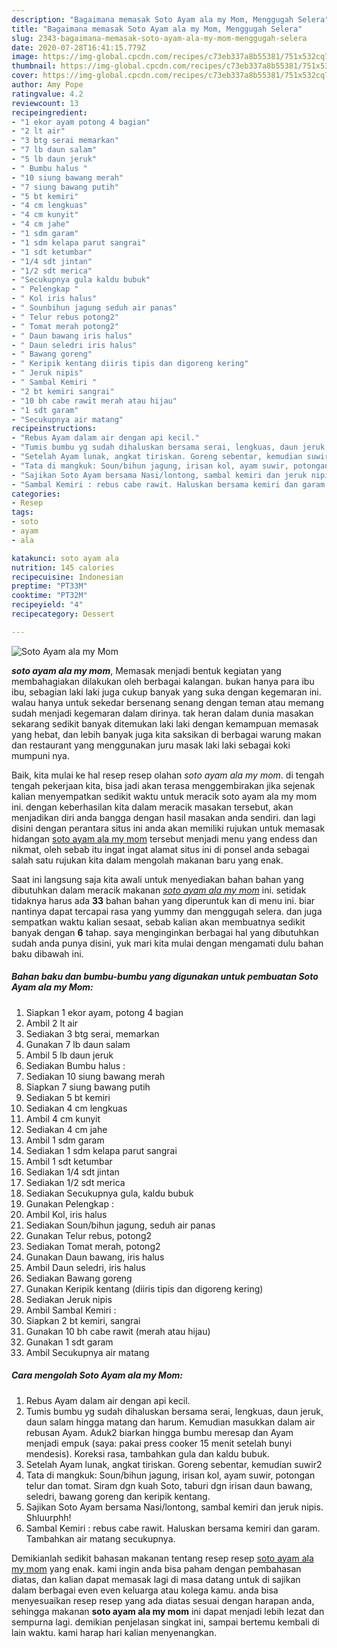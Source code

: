 ```yaml
---
description: "Bagaimana memasak Soto Ayam ala my Mom, Menggugah Selera"
title: "Bagaimana memasak Soto Ayam ala my Mom, Menggugah Selera"
slug: 2343-bagaimana-memasak-soto-ayam-ala-my-mom-menggugah-selera
date: 2020-07-28T16:41:15.779Z
image: https://img-global.cpcdn.com/recipes/c73eb337a8b55381/751x532cq70/soto-ayam-ala-my-mom-foto-resep-utama.jpg
thumbnail: https://img-global.cpcdn.com/recipes/c73eb337a8b55381/751x532cq70/soto-ayam-ala-my-mom-foto-resep-utama.jpg
cover: https://img-global.cpcdn.com/recipes/c73eb337a8b55381/751x532cq70/soto-ayam-ala-my-mom-foto-resep-utama.jpg
author: Amy Pope
ratingvalue: 4.2
reviewcount: 13
recipeingredient:
- "1 ekor ayam potong 4 bagian"
- "2 lt air"
- "3 btg serai memarkan"
- "7 lb daun salam"
- "5 lb daun jeruk"
- " Bumbu halus "
- "10 siung bawang merah"
- "7 siung bawang putih"
- "5 bt kemiri"
- "4 cm lengkuas"
- "4 cm kunyit"
- "4 cm jahe"
- "1 sdm garam"
- "1 sdm kelapa parut sangrai"
- "1 sdt ketumbar"
- "1/4 sdt jintan"
- "1/2 sdt merica"
- "Secukupnya gula kaldu bubuk"
- " Pelengkap "
- " Kol iris halus"
- " Sounbihun jagung seduh air panas"
- " Telur rebus potong2"
- " Tomat merah potong2"
- " Daun bawang iris halus"
- " Daun seledri iris halus"
- " Bawang goreng"
- " Keripik kentang diiris tipis dan digoreng kering"
- " Jeruk nipis"
- " Sambal Kemiri "
- "2 bt kemiri sangrai"
- "10 bh cabe rawit merah atau hijau"
- "1 sdt garam"
- "Secukupnya air matang"
recipeinstructions:
- "Rebus Ayam dalam air dengan api kecil."
- "Tumis bumbu yg sudah dihaluskan bersama serai, lengkuas, daun jeruk, daun salam hingga matang dan harum. Kemudian masukkan dalam air rebusan Ayam. Aduk2 biarkan hingga bumbu meresap dan Ayam menjadi empuk (saya: pakai press cooker 15 menit setelah bunyi mendesis). Koreksi rasa, tambahkan gula dan kaldu bubuk."
- "Setelah Ayam lunak, angkat tiriskan. Goreng sebentar, kemudian suwir2"
- "Tata di mangkuk: Soun/bihun jagung, irisan kol, ayam suwir, potongan telur dan tomat. Siram dgn kuah Soto, taburi dgn irisan daun bawang, seledri, bawang goreng dan keripik kentang."
- "Sajikan Soto Ayam bersama Nasi/lontong, sambal kemiri dan jeruk nipis. Shluurphh!"
- "Sambal Kemiri : rebus cabe rawit. Haluskan bersama kemiri dan garam. Tambahkan air matang secukupnya."
categories:
- Resep
tags:
- soto
- ayam
- ala

katakunci: soto ayam ala 
nutrition: 145 calories
recipecuisine: Indonesian
preptime: "PT33M"
cooktime: "PT32M"
recipeyield: "4"
recipecategory: Dessert

---
```



![Soto Ayam ala my Mom](https://img-global.cpcdn.com/recipes/c73eb337a8b55381/751x532cq70/soto-ayam-ala-my-mom-foto-resep-utama.jpg)

<b><i>soto ayam ala my mom</i></b>, Memasak menjadi bentuk kegiatan yang membahagiakan dilakukan oleh berbagai kalangan. bukan hanya para ibu ibu, sebagian laki laki juga cukup banyak yang suka dengan kegemaran ini. walau hanya untuk sekedar bersenang senang dengan teman atau memang sudah menjadi kegemaran dalam dirinya. tak heran dalam dunia masakan sekarang sedikit banyak ditemukan laki laki dengan kemampuan memasak yang hebat, dan lebih banyak juga kita saksikan di berbagai warung makan dan restaurant yang menggunakan juru masak laki laki sebagai koki mumpuni nya.

Baik, kita mulai ke hal resep resep olahan <i>soto ayam ala my mom</i>. di tengah tengah pekerjaan kita, bisa jadi akan terasa menggembirakan jika sejenak kalian menyempatkan sedikit waktu untuk meracik soto ayam ala my mom ini. dengan keberhasilan kita dalam meracik masakan tersebut, akan menjadikan diri anda bangga dengan hasil masakan anda sendiri. dan lagi disini dengan perantara situs ini anda akan memiliki rujukan untuk memasak hidangan <u>soto ayam ala my mom</u> tersebut menjadi menu yang endess dan nikmat, oleh sebab itu ingat ingat alamat situs ini di ponsel anda sebagai salah satu rujukan kita dalam mengolah makanan baru yang enak.




Saat ini langsung saja kita awali untuk menyediakan bahan bahan yang dibutuhkan dalam meracik makanan <u><i>soto ayam ala my mom</i></u> ini. setidak tidaknya harus ada <b>33</b> bahan bahan yang diperuntuk kan di menu ini. biar nantinya dapat tercapai rasa yang yummy dan menggugah selera. dan juga sempatkan waktu kalian sesaat, sebab kalian akan membuatnya sedikit banyak dengan <b>6</b> tahap. saya menginginkan berbagai hal yang dibutuhkan sudah anda punya disini, yuk mari kita mulai dengan mengamati dulu bahan baku dibawah ini.

<!--inarticleads1-->

##### Bahan baku dan bumbu-bumbu yang digunakan untuk pembuatan Soto Ayam ala my Mom:

1. Siapkan 1 ekor ayam, potong 4 bagian
1. Ambil 2 lt air
1. Sediakan 3 btg serai, memarkan
1. Gunakan 7 lb daun salam
1. Ambil 5 lb daun jeruk
1. Sediakan  Bumbu halus :
1. Sediakan 10 siung bawang merah
1. Siapkan 7 siung bawang putih
1. Sediakan 5 bt kemiri
1. Sediakan 4 cm lengkuas
1. Ambil 4 cm kunyit
1. Sediakan 4 cm jahe
1. Ambil 1 sdm garam
1. Sediakan 1 sdm kelapa parut sangrai
1. Ambil 1 sdt ketumbar
1. Sediakan 1/4 sdt jintan
1. Sediakan 1/2 sdt merica
1. Sediakan Secukupnya gula, kaldu bubuk
1. Gunakan  Pelengkap :
1. Ambil  Kol, iris halus
1. Sediakan  Soun/bihun jagung, seduh air panas
1. Gunakan  Telur rebus, potong2
1. Sediakan  Tomat merah, potong2
1. Gunakan  Daun bawang, iris halus
1. Ambil  Daun seledri, iris halus
1. Sediakan  Bawang goreng
1. Gunakan  Keripik kentang (diiris tipis dan digoreng kering)
1. Sediakan  Jeruk nipis
1. Ambil  Sambal Kemiri :
1. Siapkan 2 bt kemiri, sangrai
1. Gunakan 10 bh cabe rawit (merah atau hijau)
1. Gunakan 1 sdt garam
1. Ambil Secukupnya air matang




<!--inarticleads2-->

##### Cara mengolah Soto Ayam ala my Mom:

1. Rebus Ayam dalam air dengan api kecil.
1. Tumis bumbu yg sudah dihaluskan bersama serai, lengkuas, daun jeruk, daun salam hingga matang dan harum. Kemudian masukkan dalam air rebusan Ayam. Aduk2 biarkan hingga bumbu meresap dan Ayam menjadi empuk (saya: pakai press cooker 15 menit setelah bunyi mendesis). Koreksi rasa, tambahkan gula dan kaldu bubuk.
1. Setelah Ayam lunak, angkat tiriskan. Goreng sebentar, kemudian suwir2
1. Tata di mangkuk: Soun/bihun jagung, irisan kol, ayam suwir, potongan telur dan tomat. Siram dgn kuah Soto, taburi dgn irisan daun bawang, seledri, bawang goreng dan keripik kentang.
1. Sajikan Soto Ayam bersama Nasi/lontong, sambal kemiri dan jeruk nipis. Shluurphh!
1. Sambal Kemiri : rebus cabe rawit. Haluskan bersama kemiri dan garam. Tambahkan air matang secukupnya.




Demikianlah sedikit bahasan makanan tentang resep resep <u>soto ayam ala my mom</u> yang enak. kami ingin anda bisa paham dengan pembahasan diatas, dan kalian dapat memasak lagi di masa datang untuk di sajikan dalam berbagai even even keluarga atau kolega kamu. anda bisa menyesuaikan resep resep yang ada diatas sesuai dengan harapan anda, sehingga makanan <b>soto ayam ala my mom</b> ini dapat menjadi lebih lezat dan sempurna lagi. demikian penjelasan singkat ini, sampai bertemu kembali di lain waktu. kami harap hari kalian menyenangkan.
